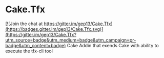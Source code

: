 # Cake.Tfx

[![Join the chat at https://gitter.im/gep13/Cake.Tfx](https://badges.gitter.im/gep13/Cake.Tfx.svg)](https://gitter.im/gep13/Cake.Tfx?utm_source=badge&utm_medium=badge&utm_campaign=pr-badge&utm_content=badge)
Cake Addin that exends Cake with ability to execute the tfx-cli tool
